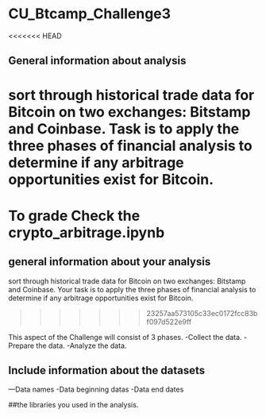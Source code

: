 # CU_Btcamp_Challenge3

<<<<<<< HEAD
## General information about analysis
sort through historical trade data for Bitcoin on two exchanges: Bitstamp and Coinbase. 
Task is to apply the three phases of financial analysis to determine if any arbitrage opportunities exist for Bitcoin.
=======
# To grade Check the crypto_arbitrage.ipynb

## general information about your analysis
sort through historical trade data for Bitcoin on two exchanges: Bitstamp and Coinbase. Your task is to apply the three phases of financial analysis to determine if any arbitrage opportunities exist for Bitcoin.
>>>>>>> 23257aa573105c33ec0172fcc83bf097d522e9ff

This aspect of the Challenge will consist of 3 phases.
-Collect the data.
-Prepare the data.
-Analyze the data.

## Include information about the datasets
—Data names 
-Data beginning datas
-Data end dates

##the libraries you used in the analysis.


